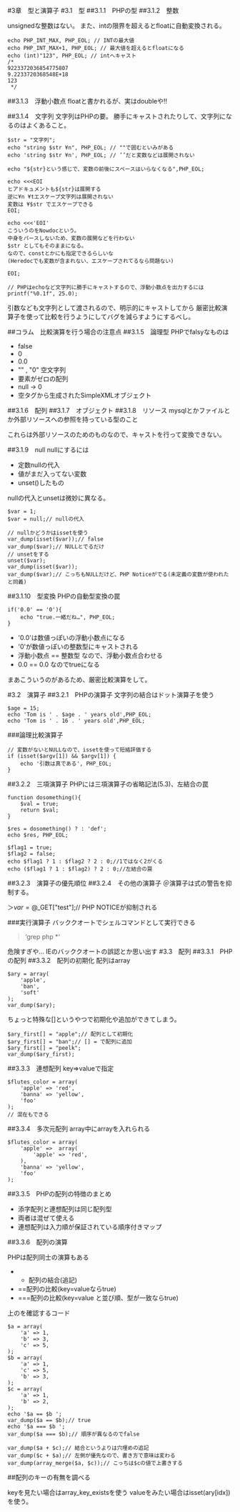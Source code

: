 #3章　型と演算子
#3.1　型
##3.1.1　PHPの型
##3.1.2　整数

unsignedな整数はない。
また、intの限界を超えるとfloatに自動変換される。

    echo PHP_INT_MAX, PHP_EOL; // INTの最大値
    echo PHP_INT_MAX+1, PHP_EOL; // 最大値を超えるとfloatになる
    echo (int)"123", PHP_EOL; // intへキャスト
    /*
    9223372036854775807
    9.2233720368548E+18
    123
     */

##3.1.3　浮動小数点
floatと書かれるが、実はdoubleや!!

##3.1.4　文字列
文字列はPHPの要。
勝手にキャストされたりして、文字列になるのはよくあること。

    $str = "文字列";
    echo "string $str ¥n", PHP_EOL; // ""で囲むといみがある
    echo 'string $str ¥n', PHP_EOL; // ’’だと変数などは展開されない

    echo "${str}という感じで、変数の前後にスペースはいらなくなる",PHP_EOL;

    echo <<<EOI
    ヒアドキュメントも${str}は展開する
    逆に¥n ¥tエスケープ文字列は展開されない
    変数は ¥$str でエスケープできる
    EOI;

    echo <<<'EOI'
    こういうのをNowdocという。
    中身をパースしないため、変数の展開などを行わない
    $str としてもそのままになる。
    なので、constとかにも指定できるらしいな
    (Heredocでも変数が含まれない、エスケープされてるなら問題ない)

    EOI;

    // PHPはechoなど文字列に勝手にキャストするので、浮動小数点を出力するには
    printf("%0.1f", 25.0);

引数なども文字列として渡されるので、明示的にキャストしてから
厳密比較演算子を使って比較を行うようにしてバグを減らすようにするべし。

##コラム　比較演算を行う場合の注意点
##3.1.5　論理型
PHPでfalsyなものは

- false
- 0
- 0.0
- "" , "0" 空文字列
- 要素がゼロの配列
- null -> 0
- 空タグから生成されたSimpleXMLオブジェクト

##3.1.6　配列
##3.1.7　オブジェクト
##3.1.8　リソース
mysqlとかファイルとか外部リソースへの参照を持っている型のこと

これらは外部リソースのためのものなので、キャストを行って変換できない。

##3.1.9　null
nullにするには
- 定数nullの代入
- 値がまだ入ってない変数
- unset()したもの

nullの代入とunsetは微妙に異なる。

    $var = 1;
    $var = null;// nullの代入

    // nullかどうかはissetを使う
    var_dump(isset($var));// false
    var_dump($var);// NULLとでるだけ
    // unsetをする
    unset($var);
    var_dump(isset($var));
    var_dump($var);// こっちもNULLだけど、PHP Noticeがでる(未定義の変数が使われたと同義)

##3.1.10　型変換
PHPの自動型変換の罠

    if('0.0' == '0'){
        echo "true.一緒だね…", PHP_EOL;
    }

+ '0.0'は数値っぽいの浮動小数点になる
+ '0'が数値っぽいの整数型にキャストされる
+ 浮動小数点 == 整数型 なので、浮動小数点合わせる
+ 0.0 == 0.0 なのでtrueになる

まあこういうのがあるため、厳密比較演算をして。

#3.2　演算子
##3.2.1　PHPの演算子
文字列の結合はドット演算子を使う

    $age = 15;
    echo 'Tom is ' . $age . ' years old',PHP_EOL;
    echo 'Tom is ' . 16 . ' years old',PHP_EOL;

###論理比較演算子

    // 変数がないとNULLなので、issetを使って短絡評価する
    if (isset($argv[1]) && $argv[1]) {
        echo '引数は真である', PHP_EOL;
    }
##3.2.2　三項演算子
PHPには三項演算子の省略記法(5.3)、左結合の罠

    function dosomething(){
        $val = true;
        return $val;
    }

    $res = dosomething() ? : 'def';
    echo $res, PHP_EOL;

    $flag1 = true;
    $flag2 = false;
    echo $flag1 ? 1 : $flag2 ? 2 : 0;//1ではなく2がくる
    echo ($flag1 ? 1 : $flag2) ? 2 : 0;//左結合の罠

##3.2.3　演算子の優先順位
##3.2.4　その他の演算子
＠演算子は式の警告を抑制する。

＞$var = @$_GET["test"];// PHP NOTICEが抑制される

###実行演算子
バッククオートでシェルコマンドとして実行できる

>‘grep php *‘

危険すぎや…
IEのバッククオートの誤認とか思い出す
#3.3　配列
##3.3.1　PHPの配列
##3.3.2　配列の初期化
配列はarray


    $ary = array(
        'apple',
        'ban',
        'soft'
    );
    var_dump($ary);

ちょっと特殊な[]というやつで初期化や追加ができてしまう。

    $ary_first[] = "apple";// 配列として初期化
    $ary_first[] = "ban";// [] = で配列に追加
    $ary_first[] = "peelk";
    var_dump($ary_first);
##3.3.3　連想配列
key=>valueで指定


    $flutes_color = array(
        'apple' => 'red',
        'banna' => 'yellow',
        'foo'
    );
    // 混在もできる
##3.3.4　多次元配列
array中にarrayを入れられる

    $flutes_color = array(
        'apple' =>  array(
            'apple' => 'red',
        ),
        'banna' => 'yellow',
        'foo'
    );
##3.3.5　PHPの配列の特徴のまとめ

- 添字配列と連想配列は同じ配列型
- 両者は混ぜて使える
- 連想配列は入力順が保証されている順序付きマップ

##3.3.6　配列の演算

PHPは配列同士の演算もある

- + 配列の結合(追記)
- ==配列の比較(key=valueならtrue)
- ===配列の比較(key=value と並び順、型が一致ならtrue)

上のを確認するコード

    $a = array(
        'a' => 1,
        'b' => 3,
        'c' => 5,
    );
    $b = array(
        'a' => 1,
        'c' => 5,
        'b' => 3,
    );
    $c = array(
        'a' => 1,
        'b' => 2,
    );
    echo '$a == $b ';
    var_dump($a == $b);// true
    echo '$a === $b ';
    var_dump($a === $b);// 順序が異なるのでfalse

    var_dump($a + $c);// 結合というよりは穴埋めの追記
    var_dump($c + $a);// 左側が優先なので、書き方で意味は変わる
    var_dump(array_merge($a, $c));// こっちは$cの値で上書きする

##配列のキーの有無を調べる

keyを見たい場合はarray_key_existsを使う
valueをみたい場合はisset(ary[idx])を使う。
